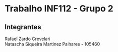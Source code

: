 # Trabalho INF112 - Grupo 2

## Integrantes
Rafael Zardo Crevelari <br>
Natascha Siqueira Martinez Palhares - 105460
